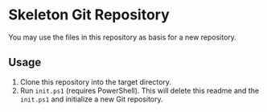 # Skeleton Git Repository

You may use the files in this repository as basis for a new repository.

## Usage

1. Clone this repository into the target directory.
1. Run `init.ps1` (requires PowerShell). This will delete this readme and the `init.ps1` and initialize a new Git repository.
